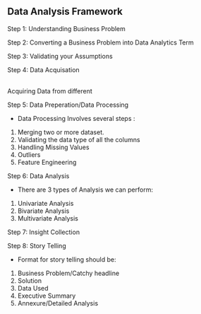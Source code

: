 ## Data Analysis Framework

Step 1: Understanding Business Problem

Step 2: Converting a Business Problem into Data Analytics Term

Step 3: Validating your Assumptions

Step 4: Data Acquisation

</br> Acquiring Data from different 

Step 5: Data Preperation/Data Processing

* Data Processing Involves several steps :
1. Merging two or more dataset.
2. Validating the data type of all the columns
3. Handling Missing Values
4. Outliers
5. Feature Engineering

Step 6: Data Analysis

* There are 3 types of Analysis we can perform:
1. Univariate Analysis
2. Bivariate Analysis
3. Multivariate Analysis 

Step 7: Insight Collection

Step 8: Story Telling

* Format for story telling should be:

1. Business Problem/Catchy headline
2. Solution
3. Data Used
4. Executive Summary
5. Annexure/Detailed Analysis

